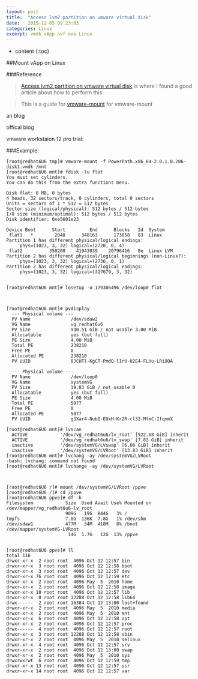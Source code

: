 ```yaml
---
layout: post
title:  "Access lvm2 partition on vmware virtual disk"
date:   2015-12-05 09:23:03 
categories: Linux
excerpt: vmdk vApp ovf ova Linux
---
```


* content
{:toc}

##Mount vApp on Linux

###Reference

>[Access lvm2 partition on vmware virtual disk](https://xliska.wordpress.com/2010/09/29/access-lvm2-partition-on-vmware-virtual-disk/) is where I found a good article about how to perform this.


>This is a guide for [vmware-mount](http://www.callum-macdonald.com/tag/vmware-mount-pl/) for vmware-mount

an blog


offical blog

vmware workstaion 12 pro trial:

###Example:

    [root@redhat6U6 tmp]# vmware-mount -f PowerPath.x86_64-2.0.1.0.206-disk1.vmdk /mnt
    [root@redhat6U6 mnt]# fdisk -lu flat 
    You must set cylinders.
    You can do this from the extra functions menu.
    
    Disk flat: 0 MB, 0 bytes
    4 heads, 32 sectors/track, 0 cylinders, total 0 sectors
    Units = sectors of 1 * 512 = 512 bytes
    Sector size (logical/physical): 512 bytes / 512 bytes
    I/O size (minimum/optimal): 512 bytes / 512 bytes
    Disk identifier: 0xe5601e23
    
    Device Boot      Start         End      Blocks   Id  System
     flat1   *        2048      348163      173058   83  Linux
    Partition 1 has different physical/logical endings:
         phys=(1023, 3, 32) logical=(2720, 0, 4)
     flat2          350208    41943039    20796416   8e  Linux LVM
    Partition 2 has different physical/logical beginnings (non-Linux?):
         phys=(1023, 3, 32) logical=(2736, 0, 1)
    Partition 2 has different physical/logical endings:
         phys=(1023, 3, 32) logical=(327679, 3, 32)
    
    
    [root@redhat6U6 mnt]# losetup -o 179306496 /dev/loop0 flat 
    
    
    
    [root@redhat6U6 mnt]# pvdisplay
      --- Physical volume ---
      PV Name               /dev/sdaw2
      VG Name               vg_redhat6u6
      PV Size               930.51 GiB / not usable 3.00 MiB
      Allocatable           yes (but full)
      PE Size               4.00 MiB
      Total PE              238210
      Free PE               0
      Allocated PE          238210
      PV UUID               0JCHTl-KgCT-PmdQ-lIrU-02E4-FLHu-LRi8QA
       
      --- Physical volume ---
      PV Name               /dev/loop0
      VG Name               systemVG
      PV Size               19.83 GiB / not usable 0   
      Allocatable           yes (but full)
      PE Size               4.00 MiB
      Total PE              5077
      Free PE               0
      Allocated PE          5077
      PV UUID               g3Xar4-NubI-EUxH-Kr2R-cl32-MfmC-IfqnmX
    
    [root@redhat6U6 mnt]# lvscan
      ACTIVE            '/dev/vg_redhat6u6/lv_root' [922.68 GiB] inherit
      ACTIVE            '/dev/vg_redhat6u6/lv_swap' [7.83 GiB] inherit
      inactive          '/dev/systemVG/LVswap' [6.00 GiB] inherit
      inactive          '/dev/systemVG/LVRoot' [13.83 GiB] inherit
    [root@redhat6U6 mnt]# lvchang -ay /dev/systemVG/LVRoot 
    -bash: lvchang: command not found
    [root@redhat6U6 mnt]# lvchange -ay /dev/systemVG/LVRoot 
    
    
    
    [root@redhat6U6 /]# mount /dev/systemVG/LVRoot /ppve
    [root@redhat6U6 /]# cd /ppve
    [root@redhat6U6 ppve]# df -h
    Filesystem            Size  Used Avail Use% Mounted on
    /dev/mapper/vg_redhat6u6-lv_root
                          909G   19G  844G   3% /
    tmpfs                 7.8G  136K  7.8G   1% /dev/shm
    /dev/sdaw1            477M   34M  418M   8% /boot
    /dev/mapper/systemVG-LVRoot
                           14G  1.7G   12G  13% /ppve
    
    
    [root@redhat6U6 ppve]# ll
    total 116
    drwxr-xr-x  2 root root  4096 Oct 12 12:57 bin
    drwxr-xr-x  3 root root  4096 Oct 12 12:58 boot
    drwxr-xr-x  3 root root  4096 Oct 12 12:57 dev
    drwxr-xr-x 76 root root  4096 Oct 12 12:59 etc
    drwxr-xr-x  2 root root  4096 May  5  2010 home
    drwxr-xr-x  2 root root  4096 Oct 12 12:58 image
    drwxr-xr-x 10 root root  4096 Oct 12 12:57 lib
    drwxr-xr-x  8 root root 12288 Oct 12 12:58 lib64
    drwx------  2 root root 16384 Oct 12 13:00 lost+found
    drwxr-xr-x  2 root root  4096 May  5  2010 media
    drwxr-xr-x  2 root root  4096 May  5  2010 mnt
    drwxr-xr-x  6 root root  4096 Oct 12 12:58 opt
    drwxr-xr-x  2 root root  4096 Oct 12 12:57 proc
    drwx------  4 root root  4096 Oct 12 12:57 root
    drwxr-xr-x  3 root root 12288 Oct 12 12:58 sbin
    drwxr-xr-x  2 root root  4096 May  5  2010 selinux
    drwxr-xr-x  4 root root  4096 Oct 12 12:57 srv
    drwxr-xr-x  2 root root  4096 Oct 12 13:00 swap
    drwxr-xr-x  2 root root  4096 May  5  2010 sys
    drwxrwxrwt  6 root root  4096 Oct 12 12:59 tmp
    drwxr-xr-x 13 root root  4096 Oct 12 12:57 usr
    drwxr-xr-x 14 root root  4096 Oct 12 12:57 var




